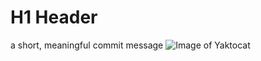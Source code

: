 # H1 Header




























a short, meaningful commit message
![Image of Yaktocat](https://octodex.github.com/images/yaktocat.png)
